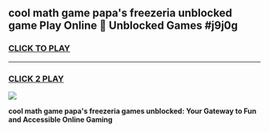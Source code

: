 
## cool math game papa's freezeria unblocked game Play Online 👋 Unblocked Games #j9j0g
<h3>
<a href="https://premium.freeplayer.one?title=cool_math_game_papa's_freezeria&ref=21F">CLICK TO PLAY</a></h3>
<hr>

<h3>
<a href="https://premium.freeplayer.one?title=cool_math_game_papa's_freezeria&ref=21F">CLICK 2 PLAY</a>
  
</h3>

<a href="https://premium.freeplayer.one?title=cool_math_game_papa's_freezeria&ref=21F/"><img src="https://clearcache.store/games.png"></a>


**cool math game papa's freezeria games unblocked: Your Gateway to Fun and Accessible Online Gaming**
